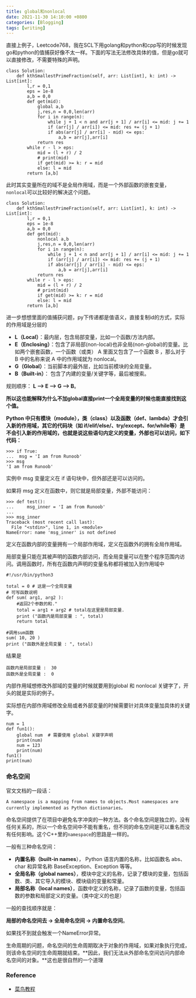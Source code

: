 ```yaml
---
title: global和nonlocal
date: 2021-11-30 14:10:00 +0800
categories: [Blogging]
tags: [writing]
---
```


直接上例子，Leetcode768，我在SCL下用golang和python和cpp写的时候发现go和python的值捕获好像不太一样。下面的写法无法修改具体的值，但是go就可以直接修改，不需要特殊的声明。

```
class Solution:
    def kthSmallestPrimeFraction(self, arr: List[int], k: int) -> List[int]:
        l,r = 0,1
        eps = 1e-8
        a,b = 0,0
        def get(mid):
            global a,b
            j,res,n = 0,0,len(arr)
            for i in range(n):
                while j + 1 < n and arr[j + 1] / arr[i] <= mid: j += 1
                if (arr[j] / arr[i]) <= mid: res += (j + 1)
                if abs(arr[j] / arr[i] - mid) <= eps:
                    a,b = arr[j],arr[i]
            return res
        while r - l > eps:
            mid = (l + r) / 2
            # print(mid)
            if get(mid) >= k: r = mid
            else: l = mid
        return [a,b]
```

此时其实变量所在的域不是全局作用域，而是一个外部函数的嵌套变量，`nonlocal`可以比较好的解决这个问题。

```
class Solution:
    def kthSmallestPrimeFraction(self, arr: List[int], k: int) -> List[int]:
        l,r = 0,1
        eps = 1e-8
        a,b = 0,0
        def get(mid):
            nonlocal a,b
            j,res,n = 0,0,len(arr)
            for i in range(n):
                while j + 1 < n and arr[j + 1] / arr[i] <= mid: j += 1
                if (arr[j] / arr[i]) <= mid: res += (j + 1)
                if abs(arr[j] / arr[i] - mid) <= eps:
                    a,b = arr[j],arr[i]
            return res
        while r - l > eps:
            mid = (l + r) / 2
            # print(mid)
            if get(mid) >= k: r = mid
            else: l = mid
        return [a,b]
```

进一步想想里面的值捕获问题，py下传递都是值语义，直接复制id的方式，实际的作用域是分层的

- **L（Local）**：最内层，包含局部变量，比如一个函数/方法内部。
- **E（Enclosing）**：包含了非局部(non-local)也非全局(non-global)的变量。比如两个嵌套函数，一个函数（或类） A 里面又包含了一个函数 B ，那么对于 B 中的名称来说 A 中的作用域就为 nonlocal。
- **G（Global）**：当前脚本的最外层，比如当前模块的全局变量。
- **B（Built-in）**： 包含了内建的变量/关键字等，最后被搜索。

规则顺序： **L –> E –> G –> B**。

**所以这也能解释为什么不加global直接print一个全局变量的时候也能直接找到这个值。**

**Python 中只有模块（module），类（class）以及函数（def、lambda）才会引入新的作用域，其它的代码块（如 if/elif/else/、try/except、for/while等）是不会引入新的作用域的，也就是说这些语句内定义的变量，外部也可以访问，如下代码：**

```
>>> if True:
...  msg = 'I am from Runoob'
>>> msg
'I am from Runoob'
```

实例中 msg 变量定义在 if 语句块中，但外部还是可以访问的。

如果将 msg 定义在函数中，则它就是局部变量，外部不能访问：

```
>>> def test():
...     msg_inner = 'I am from Runoob'
... 
>>> msg_inner
Traceback (most recent call last):
  File "<stdin>", line 1, in <module>
NameError: name 'msg_inner' is not defined
```

定义在函数内部的变量拥有一个局部作用域，定义在函数外的拥有全局作用域。

局部变量只能在其被声明的函数内部访问，而全局变量可以在整个程序范围内访问。调用函数时，所有在函数内声明的变量名称都将被加入到作用域中

```
#!/usr/bin/python3
 
total = 0 # 这是一个全局变量
# 可写函数说明
def sum( arg1, arg2 ):
    #返回2个参数的和."
    total = arg1 + arg2 # total在这里是局部变量.
    print ("函数内是局部变量 : ", total)
    return total
 
#调用sum函数
sum( 10, 20 )
print ("函数外是全局变量 : ", total)
```

结果是

```
函数内是局部变量 :  30
函数外是全局变量 :  0
```

内部作用域想修改外部域的变量的时候就要用到global 和 nonlocal 关键字了，开头的就是实际的例子。

实际想在内部作用域修改全局或者外部变量的时候需要针对具体变量加具体的关键字。

```
num = 1
def fun1():
    global num  # 需要使用 global 关键字声明
    print(num) 
    num = 123
    print(num)
fun1()
print(num)
```

### 命名空间

官文文档的一段话：

```
A namespace is a mapping from names to objects.Most namespaces are currently implemented as Python dictionaries。
```

命名空间提供了在项目中避免名字冲突的一种方法。各个命名空间是独立的，没有任何关系的，所以一个命名空间中不能有重名，但不同的命名空间是可以重名而没有任何影响。这个C++里的`namespace`的思路是一样的。

一般有三种命名空间：

- **内置名称（built-in names**）， Python 语言内置的名称，比如函数名 abs、char 和异常名称 BaseException、Exception 等等。
- **全局名称（global names）**，模块中定义的名称，记录了模块的变量，包括函数、类、其它导入的模块、模块级的变量和常量。
- **局部名称（local names）**，函数中定义的名称，记录了函数的变量，包括函数的参数和局部定义的变量。（类中定义的也是）

一般的查找顺序就是：

**局部的命名空间去 -> 全局命名空间 -> 内置命名空间**。

如果找不到就会触发一个NameError异常。

生命周期的问题，命名空间的生命周期取决于对象的作用域，如果对象执行完成，则该命名空间的生命周期就结束。**因此，我们无法从外部命名空间访问内部命名空间的对象。**这也是很自然的一个道理

### Reference

+ [菜鸟教程](https://www.runoob.com/python3/python3-namespace-scope.html)

